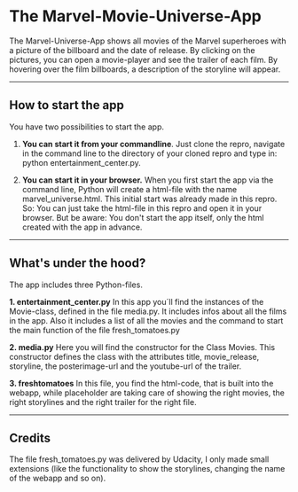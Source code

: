 # The Marvel-Movie-Universe-App

The Marvel-Universe-App shows all movies of the Marvel superheroes with a picture of the billboard and the date of release. By clicking on the pictures, you can open a movie-player and see the trailer of each film. By hovering over the film billboards, a description of the storyline will appear.

--------

## How to start the app

You have two possibilities to start the app.

1. **You can start it from your commandline**. Just clone the repro, navigate in the command line to the directory of your cloned repro and type in: python entertainment_center.py.

2. **You can start it in your browser.** When you first start the app via the command line, Python will create a html-file with the name marvel_universe.html. This initial start was already made in this repro. So: You can just take the html-file in this repro and open it in your browser. But be aware: You don't start the app itself, only the html created with the app in advance.

-----

## What's under the hood?

The app includes three Python-files.

**1. entertainment_center.py**
In this app you´ll find the instances of the Movie-class, defined in the file media.py. It includes infos about all the films in the app. Also it includes a list of all the movies and the command to start the main function of the file fresh_tomatoes.py

**2. media.py**
Here you will find the constructor for the Class Movies. This constructor defines the class with the attributes title, movie_release, storyline, the posterimage-url and the youtube-url of the trailer.

**3. freshtomatoes**
In this file, you find the html-code, that is built into the webapp, while placeholder are taking care of showing the right movies, the right storylines and the right trailer for the right file.

------------

## Credits
The file fresh_tomatoes.py was delivered by Udacity, I only made small extensions (like the functionality to show the storylines, changing the name of the webapp and so on).




